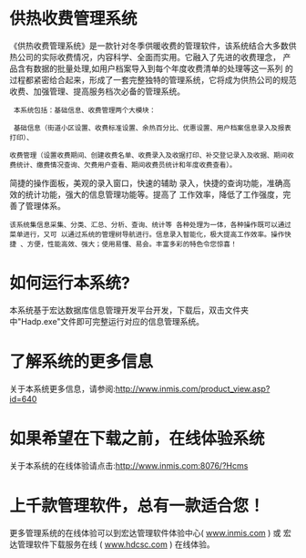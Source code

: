 # 供热收费管理系统

《供热收费管理系统》是一款针对冬季供暖收费的管理软件，该系统结合大多数供热公司的实际收费情况，内容科学、全面而实用。它融入了先进的收费理念， 产品含有数据的批量处理,如用户档案导入到每个年度收费清单的处理等这一系列 的过程都紧密给合起来，形成了一套完整独特的管理系统，它将成为供热公司的规范收费、加强管理、提高服务档次必备的管理系统。 

     本系统包括：基础信息、收费管理两个大模块：

     基础信息（街道小区设置、收费标准设置、余热百分比、优惠设置、用户档案信息录入及报表打印）、

    收费管理（设置收费期间、创建收费名单、收费录入及收据打印、补交登记录入及收据、期间收费统计、缴费情况查询、欠费用户查看、期间收费员统计和年度收费查看）。

简捷的操作面板，美观的录入窗口，快速的辅助 录入，快捷的查询功能，准确高效的统计功能，强大的信息管理功能等。提高了 工作效率，降低了工作强度，完善了管理体系。

    该系统集信息采集、分类、汇总、分析、查询、统计等 各种处理为一体，各种操作既可以通过菜单进行，又可 以通过系统的管理树导航进行。信息录入智能化，极大提高工作效率。操作快捷 、方便，性能高效、强大；使用易懂、易会。丰富多彩的特色令您惊喜！     

# 如何运行本系统?

本系统基于宏达数据库信息管理开发平台开发，下载后，双击文件夹中"Hadp.exe"文件即可完整运行对应的信息管理系统。

# 了解系统的更多信息

关于本系统更多信息，请参阅:http://www.inmis.com/product_view.asp?id=640

# 如果希望在下载之前，在线体验系统

关于本系统的在线体验请点击:http://www.inmis.com:8076/?Hcms

# 上千款管理软件，总有一款适合您！

更多管理系统的在线体验可以到宏达管理软件体验中心( www.inmis.com ) 或 宏达管理软件下载服务在线 ( www.hdcsc.com ) 在线体验。

